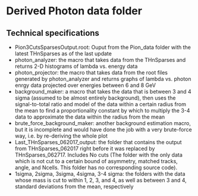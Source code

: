 # Derived Photon data folder
## Technical specifications
- Pion3CutsSparsesOutput.root: Ouput from the Pion_data folder with the latest THnSparses as of the last update
- photon_analyzer: the macro that takes data from the THnSparses and returns 2-D histograms of lambda vs. energy data
- photon_projector: the macro that takes data from the root files generated by photon_analyzer and returns graphs of lambda vs. photon enrgy data projected over energies between 6 and 8 GeV
- background_maker: a macro that takes the data that is between 3 and 4 sigma (assumed to be almost entirely background), then uses the signal-to-total ratio and model of the data within a certain radius from the mean to find a proportionality constant by which to multiply the 3-4 data to approximate the data within the radius from the mean
- brute_force_background_maker: another background estimation macro, but it is incomplete and would have done the job with a very brute-force way, i.e. by re-deriving the whole plot
- Last_THnSparses_062017_output: the folder that contains the output from THnSparses_062017 right before it was replaced by THnSparses_062717. Includes No cuts (The folder with the only data which is not cut to a certain bound of asymmetry, matched tracks, angle, and Ncells. This folder has no corresponding source code). 
- 1sigma, 2sigma, 3sigma, 4sigma, 3-4 sigma: the folders with the data whose mass is cut to within 1, 2, 3, and 4, as well as between 3 and 4, standard deviations from the mean, respectively
